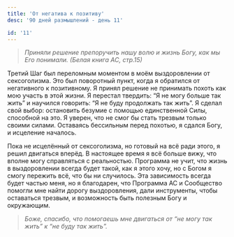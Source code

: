```yaml
---
title: 'От негатива к позитиву'
desc: '90 дней размышлений - день 11'

id: '11'
---
```


> _Приняли решение препоручить нашу волю и жизнь Богу, как мы Его понимали.
> (Белая книга АС, стр.15)_

Третий Шаг был переломным моментом в моём выздоровлении от сексоголизма. Это
был поворотный пункт, когда я обратился от негативного к позитивному. Я принял
решение не принимать похоть как мою участь в этой жизни. Я перестал твердить:
“Я не могу больше так жить” и научился говорить: “Я не буду продолжать так
жить”. Я сделал свой выбор: остановить безумие с помощью единственной Силы,
способной на это. Я уверен, что не смог бы стать трезвым только своими силами.
Оставаясь бессильным перед похотью, я сдался Богу, и исцеление началось.

Пока не исцелённый от сексоголизма, но готовый на всё ради этого, я решил
двигаться вперёд. В настоящее время я всё больше вижу, что вполне могу
справляться с реальностью. Программа не учит, что жизнь в выздоровлении всегда
будет такой, как я этого хочу, но с Богом я смогу пережить всё, что бы ни
случилось. Эта зависимость всегда будет частью меня, но я благодарен, что
Программа АС и Сообщество помогли мне найти дорогу выздоровления, дали
инструменты, чтобы оставаться трезвым, и возможность быть полезным Богу и
окружающим.

> _Боже, спасибо, что помогаешь мне двигаться от “не могу так жить” к “не буду
> так жить”._
